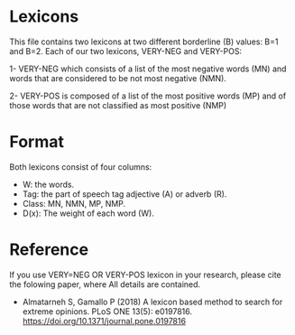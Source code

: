 # Lexicons

This file contains two lexicons  at two different borderline (B) values:
B=1 and B=2. Each of our two lexicons,  VERY-NEG  and VERY-POS:

1- VERY-NEG which consists of a list of the most negative words (MN) and words that are considered to be not most negative (NMN).

2- VERY-POS is composed of a list of the most positive words (MP) and of those words that are not classified as most positive (NMP)

# Format

Both lexicons consist of four columns:
* W: the words.
* Tag: the part of speech tag adjective (A) or adverb (R).
* Class: MN, NMN, MP, NMP.
* D(x): The weight of each word (W).


# Reference

If you use VERY=NEG OR VERY-POS lexicon in your research, please cite the folowing paper, where All details are contained.

 * Almatarneh S, Gamallo P (2018) A lexicon based method to search for extreme opinions. PLoS ONE 13(5): e0197816. https://doi.org/10.1371/journal.pone.0197816
 
 

